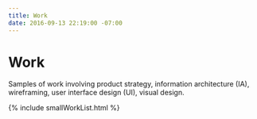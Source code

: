 ```yaml
---
title: Work
date: 2016-09-13 22:19:00 -07:00
---
```


<div class="cf">
    <div class="fl measure ph4 pb2 f4-m f3-l lh-copy">
        <h1>Work</h1>
        <p>Samples of work involving product strategy, information architecture (IA), wireframing, user interface design (UI), visual design.</p>
    </div>
</div>

{% include smallWorkList.html %}